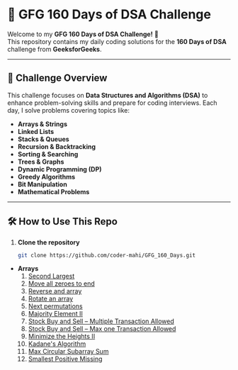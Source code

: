 # 🚀 GFG 160 Days of DSA Challenge  

Welcome to my **GFG 160 Days of DSA Challenge!** 🎯  
This repository contains my daily coding solutions for the **160 Days of DSA** challenge from **GeeksforGeeks**.  

---

## 📜 Challenge Overview  
This challenge focuses on **Data Structures and Algorithms (DSA)** to enhance problem-solving skills and prepare for coding interviews. Each day, I solve problems covering topics like:  
- **Arrays & Strings**  
- **Linked Lists**  
- **Stacks & Queues**  
- **Recursion & Backtracking**  
- **Sorting & Searching**  
- **Trees & Graphs**  
- **Dynamic Programming (DP)**  
- **Greedy Algorithms**  
- **Bit Manipulation**  
- **Mathematical Problems**

---

## 🛠 How to Use This Repo  

1. **Clone the repository**  
   ```bash
   git clone https://github.com/coder-mahi/GFG_160_Days.git

- **Arrays**  
  <ol>
     <li><a href="https://www.geeksforgeeks.org/batch/gfg-160-problems/track/arrays-gfg-160/problem/second-largest3735">Second Largest</a></li>
     <li><a href="https://www.geeksforgeeks.org/batch/gfg-160-problems/track/arrays-gfg-160/problem/move-all-zeroes-to-end-of-array0751">Move all zeroes to end</a></li>
     <li><a href="https://www.geeksforgeeks.org/batch/gfg-160-problems/track/arrays-gfg-160/problem/reverse-an-array">Reverse and array</a></li>
     <li><a href="https://www.geeksforgeeks.org/batch/gfg-160-problems/track/arrays-gfg-160/problem/rotate-array-by-n-elements-1587115621">Rotate an array</a></li>
     <li><a href="https://www.geeksforgeeks.org/batch/gfg-160-problems/track/arrays-gfg-160/problem/next-permutation5226">Next permutations</a></li>
     <li><a href="https://www.geeksforgeeks.org/batch/gfg-160-problems/track/arrays-gfg-160/problem/majority-vote">Majority Element II</a></li>
     <li><a href="https://www.geeksforgeeks.org/batch/gfg-160-problems/track/arrays-gfg-160/problem/stock-buy-and-sell2615">Stock Buy and Sell – Multiple Transaction Allowed</a></li>
     <li><a href="https://www.geeksforgeeks.org/batch/gfg-160-problems/track/arrays-gfg-160/problem/buy-stock-2">Stock Buy and Sell – Max one Transaction Allowed</a></li>
     <li><a href="https://www.geeksforgeeks.org/batch/gfg-160-problems/track/arrays-gfg-160/problem/minimize-the-heights3351">Minimize the Heights II</a></li>
     <li><a href="https://www.geeksforgeeks.org/batch/gfg-160-problems/track/arrays-gfg-160/problem/kadanes-algorithm-1587115620">Kadane's Algorithm</a></li>
     <li><a href="https://www.geeksforgeeks.org/batch/gfg-160-problems/track/arrays-gfg-160/problem/max-circular-subarray-sum-1587115620">Max Circular Subarray Sum</a></li>
     <li><a href="https://www.geeksforgeeks.org/batch/gfg-160-problems/track/arrays-gfg-160/problem/smallest-positive-missing-number-1587115621">Smallest Positive Missing</a></li>
 </ol>
